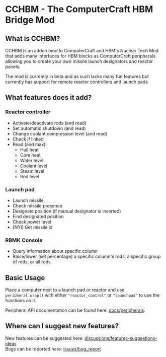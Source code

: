 <!-- m-doescode -->

# CCHBM - The ComputerCraft HBM Bridge Mod

## What is CCHBM?

CCHBM is an addon mod to ComputerCraft and HBM's Nuclear Tech Mod that adds many interfaces for HBM blocks
as ComputerCraft peripherals allowing you to create your own missile launch designators and reactor panels.

The mod is currently in beta and as such lacks many fun features but currently has support for remote
reactor controllers and launch pads

## What features does it add?

### Reactor controller
* Activate/deactivate rods (and read)
* Set automatic shutdown (and read)
* Change coolant compression level (and read)
* Check if linked
* Read (and max):
  * Hull heat
  * Core heat
  * Water level
  * Coolant level
  * Steam level
  * Rod level

### Launch pad

* Launch missile
* Check missile presence
* Designate position (if manual designator is inserted)
* Find designated position
* Check power level
* [NYI] Get missile id

### RBMK Console

* Query information about specific column
* Raise/lower (set percentage) a specific column's rods, a specific group of rods, or all rods

## Basic Usage

Place a computer next to a launch pad or reactor and use `peripheral.wrap()` with either `"reactor_control"` or `"launchpad"` to use the functions on it.

Peripheral API documentation can be found here: [docs/peripherals](docs/peripherals).

## Where can I suggest new features?

New features can be suggested here: [discussions/features-suggestions-ideas](https://github.com/m-doescode/cchbm/discussions/categories/features-suggestions-ideas)
<br>Bugs can be reported here: [issues/bug_report](https://github.com/m-doescode/cchbm/issues/new?assignees=m-doescode&labels=bug&template=bug_report.md&title=%5BBUG+REPORT%5D+%3C+Summary+of+bug+%3E)
